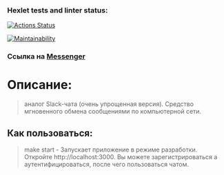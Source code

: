 ### Hexlet tests and linter status:
[![Actions Status](https://github.com/Nikolos-S/frontend-project-12/workflows/hexlet-check/badge.svg)](https://github.com/Nikolos-S/frontend-project-12/actions)

[![Maintainability](https://api.codeclimate.com/v1/badges/3af0a2db9539ce63e694/maintainability)](https://codeclimate.com/github/Nikolos-S/frontend-project-12/maintainability)

### Ссылка на [Messenger](https://messagesn.onrender.com)
# Описание:
>аналог Slack-чата (очень упрощенная версия). Средство мгновенного обмена сообщениями по компьютерной сети.

## Как пользоваться:
>make start - Запускает приложение в режиме разработки.
Откройте http://localhost:3000.
Вы можете зарегистрироваться а аутентифицироваться, после чего пользоваться чатом.
